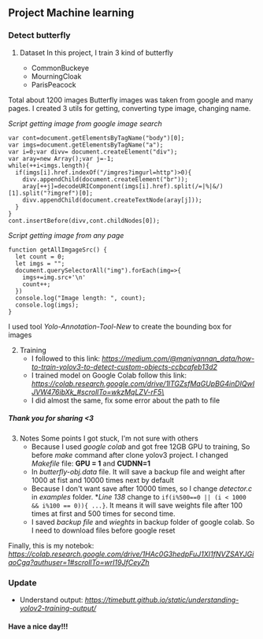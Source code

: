 ## Project Machine learning

### Detect butterfly

1. Dataset
   In this project, I train 3 kind of butterfly

   - CommonBuckeye
   - MourningCloak
   - ParisPeacock
  
  Total about 1200 images
  Butterfly images was taken from google and many pages.
  I created 3 utils for getting, converting type image, changing name.

   _Script getting image from google image search_

```
var cont=document.getElementsByTagName("body")[0];
var imgs=document.getElementsByTagName("a");
var i=0;var divv= document.createElement("div");
var aray=new Array();var j=-1;
while(++i<imgs.length){
  if(imgs[i].href.indexOf("/imgres?imgurl=http")>0){
    divv.appendChild(document.createElement("br"));
    aray[++j]=decodeURIComponent(imgs[i].href).split(/=|%|&/)[1].split("?imgref")[0];
    divv.appendChild(document.createTextNode(aray[j]));
  }
}
cont.insertBefore(divv,cont.childNodes[0]);
```

_Script getting image from any page_

```
function getAllImgageSrc() {
  let count = 0;
  let imgs = "";
  document.querySelectorAll("img").forEach(img=>{
    imgs+=img.src+'\n'
    count++;
  })
  console.log("Image length: ", count);
  console.log(imgs);
}
```

I used tool _Yolo-Annotation-Tool-New_ to create the bounding box for images

2. Training
   - I followed to this link: _https://medium.com/@manivannan_data/how-to-train-yolov3-to-detect-custom-objects-ccbcafeb13d2_
   - I trained model on Google Colab follow this link: _https://colab.research.google.com/drive/1lTGZsfMaGUpBG4inDIQwIJVW476ibXk_#scrollTo=wkzMqLZV-rF5\_
   - I did almost the same, fix some error about the path to file

##### Thank you for sharing <3

3. Notes
   Some points I got stuck, I'm not sure with others
   - Because I used _google colab_ and got free 12GB GPU to training, So before _make_ command after clone yolov3 project. I changed _Makefile_ file: **GPU = 1** and **CUDNN=1**
   - In _butterfly-obj.data_ file. It will save a backup file and weight after 1000 at fist and 10000 times next by default
   - Because I don't want save after 10000 times, so I change _detector.c_ in _examples_ folder. \*_Line 138_ change to `if(i%500==0 || (i < 1000 && i%100 == 0)){ ...}`. It means it will save weights file after 100 times at first and 500 times for second time.
   - I saved _backup file_ and _wieghts_ in backup folder of google colab. So I need to download files before google reset

Finally, this is my notebok: _https://colab.research.google.com/drive/1HAc0G3hedpFuJ1XI1fNVZSAYJGiaoCgq?authuser=1#scrollTo=wrI19JfCeyZh_

### Update

- Understand output: _https://timebutt.github.io/static/understanding-yolov2-training-output/_

#### Have a nice day!!!
